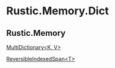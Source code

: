 # Rustic.Memory.Dict

## Rustic.Memory

[MultiDictionary&lt;K, V&gt;](./rustic.memory.multidictionary-2.md)

[ReversibleIndexedSpan&lt;T&gt;](./rustic.memory.reversibleindexedspan-1.md)
